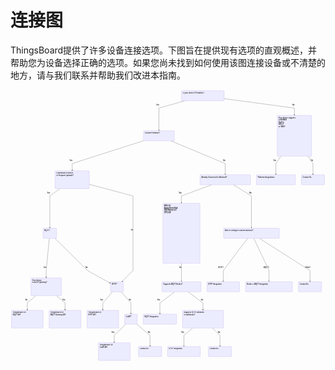 # 连接图
	
ThingsBoard提供了许多设备连接选项。下图旨在提供现有选项的直观概述，并帮助您为设备选择正确的选项。如果您尚未找到如何使用该图连接设备或不清楚的地方，请与我们联系并帮助我们改进本指南。

<svg id="mermaid-1586161914371" width="100%" xmlns="http://www.w3.org/2000/svg" style="max-width: 2625.0859375px;" viewBox="0 0 2625.0859375 2264"><style>#mermaid-1586161914371 .label{font-family:trebuchet ms,verdana,arial;color:#333}#mermaid-1586161914371 .node circle,#mermaid-1586161914371 .node ellipse,#mermaid-1586161914371 .node polygon,#mermaid-1586161914371 .node rect{fill:#ececff;stroke:#9370db;stroke-width:1px}#mermaid-1586161914371 .node.clickable{cursor:pointer}#mermaid-1586161914371 .arrowheadPath{fill:#333}#mermaid-1586161914371 .edgePath .path{stroke:#333;stroke-width:1.5px}#mermaid-1586161914371 .edgeLabel{background-color:#e8e8e8}#mermaid-1586161914371 .cluster rect{fill:#ffffde!important;stroke:#aa3!important;stroke-width:1px!important}#mermaid-1586161914371 .cluster text{fill:#333}#mermaid-1586161914371 div.mermaidTooltip{position:absolute;text-align:center;max-width:200px;padding:2px;font-family:trebuchet ms,verdana,arial;font-size:12px;background:#ffffde;border:1px solid #aa3;border-radius:2px;pointer-events:none;z-index:100}#mermaid-1586161914371 .actor{stroke:#ccf;fill:#ececff}#mermaid-1586161914371 text.actor{fill:#000;stroke:none}#mermaid-1586161914371 .actor-line{stroke:grey}#mermaid-1586161914371 .messageLine0{marker-end:"url(#arrowhead)"}#mermaid-1586161914371 .messageLine0,#mermaid-1586161914371 .messageLine1{stroke-width:1.5;stroke-dasharray:"2 2";stroke:#333}#mermaid-1586161914371 #arrowhead{fill:#333}#mermaid-1586161914371 #crosshead path{fill:#333!important;stroke:#333!important}#mermaid-1586161914371 .messageText{fill:#333;stroke:none}#mermaid-1586161914371 .labelBox{stroke:#ccf;fill:#ececff}#mermaid-1586161914371 .labelText,#mermaid-1586161914371 .loopText{fill:#000;stroke:none}#mermaid-1586161914371 .loopLine{stroke-width:2;stroke-dasharray:"2 2";marker-end:"url(#arrowhead)";stroke:#ccf}#mermaid-1586161914371 .note{stroke:#aa3;fill:#fff5ad}#mermaid-1586161914371 .noteText{fill:#000;stroke:none;font-family:trebuchet ms,verdana,arial;font-size:14px}#mermaid-1586161914371 .section{stroke:none;opacity:.2}#mermaid-1586161914371 .section0{fill:rgba(102,102,255,.49)}#mermaid-1586161914371 .section2{fill:#fff400}#mermaid-1586161914371 .section1,#mermaid-1586161914371 .section3{fill:#fff;opacity:.2}#mermaid-1586161914371 .sectionTitle0,#mermaid-1586161914371 .sectionTitle1,#mermaid-1586161914371 .sectionTitle2,#mermaid-1586161914371 .sectionTitle3{fill:#333}#mermaid-1586161914371 .sectionTitle{text-anchor:start;font-size:11px;text-height:14px}#mermaid-1586161914371 .grid .tick{stroke:#d3d3d3;opacity:.3;shape-rendering:crispEdges}#mermaid-1586161914371 .grid path{stroke-width:0}#mermaid-1586161914371 .today{fill:none;stroke:red;stroke-width:2px}#mermaid-1586161914371 .task{stroke-width:2}#mermaid-1586161914371 .taskText{text-anchor:middle;font-size:11px}#mermaid-1586161914371 .taskTextOutsideRight{fill:#000;text-anchor:start;font-size:11px}#mermaid-1586161914371 .taskTextOutsideLeft{fill:#000;text-anchor:end;font-size:11px}#mermaid-1586161914371 .taskText0,#mermaid-1586161914371 .taskText1,#mermaid-1586161914371 .taskText2,#mermaid-1586161914371 .taskText3{fill:#fff}#mermaid-1586161914371 .task0,#mermaid-1586161914371 .task1,#mermaid-1586161914371 .task2,#mermaid-1586161914371 .task3{fill:#8a90dd;stroke:#534fbc}#mermaid-1586161914371 .taskTextOutside0,#mermaid-1586161914371 .taskTextOutside1,#mermaid-1586161914371 .taskTextOutside2,#mermaid-1586161914371 .taskTextOutside3{fill:#000}#mermaid-1586161914371 .active0,#mermaid-1586161914371 .active1,#mermaid-1586161914371 .active2,#mermaid-1586161914371 .active3{fill:#bfc7ff;stroke:#534fbc}#mermaid-1586161914371 .activeText0,#mermaid-1586161914371 .activeText1,#mermaid-1586161914371 .activeText2,#mermaid-1586161914371 .activeText3{fill:#000!important}#mermaid-1586161914371 .done0,#mermaid-1586161914371 .done1,#mermaid-1586161914371 .done2,#mermaid-1586161914371 .done3{stroke:grey;fill:#d3d3d3;stroke-width:2}#mermaid-1586161914371 .doneText0,#mermaid-1586161914371 .doneText1,#mermaid-1586161914371 .doneText2,#mermaid-1586161914371 .doneText3{fill:#000!important}#mermaid-1586161914371 .crit0,#mermaid-1586161914371 .crit1,#mermaid-1586161914371 .crit2,#mermaid-1586161914371 .crit3{stroke:#f88;fill:red;stroke-width:2}#mermaid-1586161914371 .activeCrit0,#mermaid-1586161914371 .activeCrit1,#mermaid-1586161914371 .activeCrit2,#mermaid-1586161914371 .activeCrit3{stroke:#f88;fill:#bfc7ff;stroke-width:2}#mermaid-1586161914371 .doneCrit0,#mermaid-1586161914371 .doneCrit1,#mermaid-1586161914371 .doneCrit2,#mermaid-1586161914371 .doneCrit3{stroke:#f88;fill:#d3d3d3;stroke-width:2;cursor:pointer;shape-rendering:crispEdges}#mermaid-1586161914371 .activeCritText0,#mermaid-1586161914371 .activeCritText1,#mermaid-1586161914371 .activeCritText2,#mermaid-1586161914371 .activeCritText3,#mermaid-1586161914371 .doneCritText0,#mermaid-1586161914371 .doneCritText1,#mermaid-1586161914371 .doneCritText2,#mermaid-1586161914371 .doneCritText3{fill:#000!important}#mermaid-1586161914371 .titleText{text-anchor:middle;font-size:18px;fill:#000}#mermaid-1586161914371 g.classGroup text{fill:#9370db;stroke:none;font-family:trebuchet ms,verdana,arial;font-size:10px}#mermaid-1586161914371 g.classGroup rect{fill:#ececff;stroke:#9370db}#mermaid-1586161914371 g.classGroup line{stroke:#9370db;stroke-width:1}#mermaid-1586161914371 .classLabel .box{stroke:none;stroke-width:0;fill:#ececff;opacity:.5}#mermaid-1586161914371 .classLabel .label{fill:#9370db;font-size:10px}#mermaid-1586161914371 .relation{stroke:#9370db;stroke-width:1;fill:none}#mermaid-1586161914371 #compositionEnd,#mermaid-1586161914371 #compositionStart{fill:#9370db;stroke:#9370db;stroke-width:1}#mermaid-1586161914371 #aggregationEnd,#mermaid-1586161914371 #aggregationStart{fill:#ececff;stroke:#9370db;stroke-width:1}#mermaid-1586161914371 #dependencyEnd,#mermaid-1586161914371 #dependencyStart,#mermaid-1586161914371 #extensionEnd,#mermaid-1586161914371 #extensionStart{fill:#9370db;stroke:#9370db;stroke-width:1}#mermaid-1586161914371 .branch-label,#mermaid-1586161914371 .commit-id,#mermaid-1586161914371 .commit-msg{fill:#d3d3d3;color:#d3d3d3}</style><style>#mermaid-1586161914371 {
    color: rgb(33, 37, 41);
    font: 700 14px / 18.48px roboto, sans-serif;
  }</style><g transform="translate(-12, -12)"><g class="output"><g class="clusters"></g><g class="edgePaths"><g class="edgePath" style="opacity: 1;"><path class="path" d="M1465.356416868932,104L1248.890625,165L1248.890625,354" marker-end="url(#arrowhead80)" style="fill:none"></path><defs><marker id="arrowhead80" viewBox="0 0 10 10" refX="9" refY="5" markerUnits="strokeWidth" markerWidth="8" markerHeight="6" orient="auto"><path d="M 0 0 L 10 5 L 0 10 z" class="arrowheadPath" style="stroke-width: 1; stroke-dasharray: 1, 0;"></path></marker></defs></g><g class="edgePath" style="opacity: 1;"><path class="path" d="M1792.2734375,85.98837970540097L2378.1484375,165L2378.1484375,226" marker-end="url(#arrowhead81)" style="fill:none"></path><defs><marker id="arrowhead81" viewBox="0 0 10 10" refX="9" refY="5" markerUnits="strokeWidth" markerWidth="8" markerHeight="6" orient="auto"><path d="M 0 0 L 10 5 L 0 10 z" class="arrowheadPath" style="stroke-width: 1; stroke-dasharray: 1, 0;"></path></marker></defs></g><g class="edgePath" style="opacity: 1;"><path class="path" d="M1120.734375,436.9590228611577L526.1171875,627L526.1171875,688" marker-end="url(#arrowhead82)" style="fill:none"></path><defs><marker id="arrowhead82" viewBox="0 0 10 10" refX="9" refY="5" markerUnits="strokeWidth" markerWidth="8" markerHeight="6" orient="auto"><path d="M 0 0 L 10 5 L 0 10 z" class="arrowheadPath" style="stroke-width: 1; stroke-dasharray: 1, 0;"></path></marker></defs></g><g class="edgePath" style="opacity: 1;"><path class="path" d="M1349.3636363636363,438L1801.4921875,627L1801.4921875,720" marker-end="url(#arrowhead83)" style="fill:none"></path><defs><marker id="arrowhead83" viewBox="0 0 10 10" refX="9" refY="5" markerUnits="strokeWidth" markerWidth="8" markerHeight="6" orient="auto"><path d="M 0 0 L 10 5 L 0 10 z" class="arrowheadPath" style="stroke-width: 1; stroke-dasharray: 1, 0;"></path></marker></defs></g><g class="edgePath" style="opacity: 1;"><path class="path" d="M423.92181712962963,836L339.6796875,897L339.6796875,1166" marker-end="url(#arrowhead84)" style="fill:none"></path><defs><marker id="arrowhead84" viewBox="0 0 10 10" refX="9" refY="5" markerUnits="strokeWidth" markerWidth="8" markerHeight="6" orient="auto"><path d="M 0 0 L 10 5 L 0 10 z" class="arrowheadPath" style="stroke-width: 1; stroke-dasharray: 1, 0;"></path></marker></defs></g><g class="edgePath" style="opacity: 1;"><path class="path" d="M668.9453125,800.0522664199815L1032.8359375,897L1032.8359375,1208L1032.8359375,1519L940.2880208333333,1612" marker-end="url(#arrowhead85)" style="fill:none"></path><defs><marker id="arrowhead85" viewBox="0 0 10 10" refX="9" refY="5" markerUnits="strokeWidth" markerWidth="8" markerHeight="6" orient="auto"><path d="M 0 0 L 10 5 L 0 10 z" class="arrowheadPath" style="stroke-width: 1; stroke-dasharray: 1, 0;"></path></marker></defs></g><g class="edgePath" style="opacity: 1;"><path class="path" d="M335.5744322749196,1250L309.28125,1519L309.28125,1580" marker-end="url(#arrowhead86)" style="fill:none"></path><defs><marker id="arrowhead86" viewBox="0 0 10 10" refX="9" refY="5" markerUnits="strokeWidth" markerWidth="8" markerHeight="6" orient="auto"><path d="M 0 0 L 10 5 L 0 10 z" class="arrowheadPath" style="stroke-width: 1; stroke-dasharray: 1, 0;"></path></marker></defs></g><g class="edgePath" style="opacity: 1;"><path class="path" d="M382.17345759646304,1250L654.3359375,1519L845.3671875,1624.6258799436837" marker-end="url(#arrowhead87)" style="fill:none"></path><defs><marker id="arrowhead87" viewBox="0 0 10 10" refX="9" refY="5" markerUnits="strokeWidth" markerWidth="8" markerHeight="6" orient="auto"><path d="M 0 0 L 10 5 L 0 10 z" class="arrowheadPath" style="stroke-width: 1; stroke-dasharray: 1, 0;"></path></marker></defs></g><g class="edgePath" style="opacity: 1;"><path class="path" d="M223.04212962962964,1728L151.953125,1789L151.953125,1850" marker-end="url(#arrowhead88)" style="fill:none"></path><defs><marker id="arrowhead88" viewBox="0 0 10 10" refX="9" refY="5" markerUnits="strokeWidth" markerWidth="8" markerHeight="6" orient="auto"><path d="M 0 0 L 10 5 L 0 10 z" class="arrowheadPath" style="stroke-width: 1; stroke-dasharray: 1, 0;"></path></marker></defs></g><g class="edgePath" style="opacity: 1;"><path class="path" d="M395.52037037037036,1728L466.609375,1789L466.609375,1850" marker-end="url(#arrowhead89)" style="fill:none"></path><defs><marker id="arrowhead89" viewBox="0 0 10 10" refX="9" refY="5" markerUnits="strokeWidth" markerWidth="8" markerHeight="6" orient="auto"><path d="M 0 0 L 10 5 L 0 10 z" class="arrowheadPath" style="stroke-width: 1; stroke-dasharray: 1, 0;"></path></marker></defs></g><g class="edgePath" style="opacity: 1;"><path class="path" d="M862.0217013888889,1696L781.265625,1789L781.265625,1850" marker-end="url(#arrowhead90)" style="fill:none"></path><defs><marker id="arrowhead90" viewBox="0 0 10 10" refX="9" refY="5" markerUnits="strokeWidth" markerWidth="8" markerHeight="6" orient="auto"><path d="M 0 0 L 10 5 L 0 10 z" class="arrowheadPath" style="stroke-width: 1; stroke-dasharray: 1, 0;"></path></marker></defs></g><g class="edgePath" style="opacity: 1;"><path class="path" d="M934.9626736111111,1696L1015.71875,1789L1015.71875,1882" marker-end="url(#arrowhead91)" style="fill:none"></path><defs><marker id="arrowhead91" viewBox="0 0 10 10" refX="9" refY="5" markerUnits="strokeWidth" markerWidth="8" markerHeight="6" orient="auto"><path d="M 0 0 L 10 5 L 0 10 z" class="arrowheadPath" style="stroke-width: 1; stroke-dasharray: 1, 0;"></path></marker></defs></g><g class="edgePath" style="opacity: 1;"><path class="path" d="M972.3916666666667,1966L876.453125,2059L876.453125,2120" marker-end="url(#arrowhead92)" style="fill:none"></path><defs><marker id="arrowhead92" viewBox="0 0 10 10" refX="9" refY="5" markerUnits="strokeWidth" markerWidth="8" markerHeight="6" orient="auto"><path d="M 0 0 L 10 5 L 0 10 z" class="arrowheadPath" style="stroke-width: 1; stroke-dasharray: 1, 0;"></path></marker></defs></g><g class="edgePath" style="opacity: 1;"><path class="path" d="M1065.1975694444445,1966L1174.7578125,2059L1174.7578125,2152" marker-end="url(#arrowhead93)" style="fill:none"></path><defs><marker id="arrowhead93" viewBox="0 0 10 10" refX="9" refY="5" markerUnits="strokeWidth" markerWidth="8" markerHeight="6" orient="auto"><path d="M 0 0 L 10 5 L 0 10 z" class="arrowheadPath" style="stroke-width: 1; stroke-dasharray: 1, 0;"></path></marker></defs></g><g class="edgePath" style="opacity: 1;"><path class="path" d="M2264.5506290584417,566L2223.7890625,627L2223.7890625,720" marker-end="url(#arrowhead94)" style="fill:none"></path><defs><marker id="arrowhead94" viewBox="0 0 10 10" refX="9" refY="5" markerUnits="strokeWidth" markerWidth="8" markerHeight="6" orient="auto"><path d="M 0 0 L 10 5 L 0 10 z" class="arrowheadPath" style="stroke-width: 1; stroke-dasharray: 1, 0;"></path></marker></defs></g><g class="edgePath" style="opacity: 1;"><path class="path" d="M2491.7462459415583,566L2532.5078125,627L2532.5078125,720" marker-end="url(#arrowhead95)" style="fill:none"></path><defs><marker id="arrowhead95" viewBox="0 0 10 10" refX="9" refY="5" markerUnits="strokeWidth" markerWidth="8" markerHeight="6" orient="auto"><path d="M 0 0 L 10 5 L 0 10 z" class="arrowheadPath" style="stroke-width: 1; stroke-dasharray: 1, 0;"></path></marker></defs></g><g class="edgePath" style="opacity: 1;"><path class="path" d="M1688.0144097222221,804L1436.7421875,897L1436.7421875,958" marker-end="url(#arrowhead96)" style="fill:none"></path><defs><marker id="arrowhead96" viewBox="0 0 10 10" refX="9" refY="5" markerUnits="strokeWidth" markerWidth="8" markerHeight="6" orient="auto"><path d="M 0 0 L 10 5 L 0 10 z" class="arrowheadPath" style="stroke-width: 1; stroke-dasharray: 1, 0;"></path></marker></defs></g><g class="edgePath" style="opacity: 1;"><path class="path" d="M1869.3921875,804L2019.7421875,897L2019.7421875,1166" marker-end="url(#arrowhead97)" style="fill:none"></path><defs><marker id="arrowhead97" viewBox="0 0 10 10" refX="9" refY="5" markerUnits="strokeWidth" markerWidth="8" markerHeight="6" orient="auto"><path d="M 0 0 L 10 5 L 0 10 z" class="arrowheadPath" style="stroke-width: 1; stroke-dasharray: 1, 0;"></path></marker></defs></g><g class="edgePath" style="opacity: 1;"><path class="path" d="M1436.7421875,1458L1436.7421875,1519L1436.7421875,1612" marker-end="url(#arrowhead98)" style="fill:none"></path><defs><marker id="arrowhead98" viewBox="0 0 10 10" refX="9" refY="5" markerUnits="strokeWidth" markerWidth="8" markerHeight="6" orient="auto"><path d="M 0 0 L 10 5 L 0 10 z" class="arrowheadPath" style="stroke-width: 1; stroke-dasharray: 1, 0;"></path></marker></defs></g><g class="edgePath" style="opacity: 1;"><path class="path" d="M1380.8710069444444,1696L1257.15625,1789L1257.15625,1882" marker-end="url(#arrowhead99)" style="fill:none"></path><defs><marker id="arrowhead99" viewBox="0 0 10 10" refX="9" refY="5" markerUnits="strokeWidth" markerWidth="8" markerHeight="6" orient="auto"><path d="M 0 0 L 10 5 L 0 10 z" class="arrowheadPath" style="stroke-width: 1; stroke-dasharray: 1, 0;"></path></marker></defs></g><g class="edgePath" style="opacity: 1;"><path class="path" d="M1492.6133680555556,1696L1616.328125,1789L1616.328125,1850" marker-end="url(#arrowhead100)" style="fill:none"></path><defs><marker id="arrowhead100" viewBox="0 0 10 10" refX="9" refY="5" markerUnits="strokeWidth" markerWidth="8" markerHeight="6" orient="auto"><path d="M 0 0 L 10 5 L 0 10 z" class="arrowheadPath" style="stroke-width: 1; stroke-dasharray: 1, 0;"></path></marker></defs></g><g class="edgePath" style="opacity: 1;"><path class="path" d="M1529.1511574074075,1998L1457.2890625,2059L1457.2890625,2152" marker-end="url(#arrowhead101)" style="fill:none"></path><defs><marker id="arrowhead101" viewBox="0 0 10 10" refX="9" refY="5" markerUnits="strokeWidth" markerWidth="8" markerHeight="6" orient="auto"><path d="M 0 0 L 10 5 L 0 10 z" class="arrowheadPath" style="stroke-width: 1; stroke-dasharray: 1, 0;"></path></marker></defs></g><g class="edgePath" style="opacity: 1;"><path class="path" d="M1693.7626157407408,1998L1757.59375,2059L1757.59375,2152" marker-end="url(#arrowhead102)" style="fill:none"></path><defs><marker id="arrowhead102" viewBox="0 0 10 10" refX="9" refY="5" markerUnits="strokeWidth" markerWidth="8" markerHeight="6" orient="auto"><path d="M 0 0 L 10 5 L 0 10 z" class="arrowheadPath" style="stroke-width: 1; stroke-dasharray: 1, 0;"></path></marker></defs></g><g class="edgePath" style="opacity: 1;"><path class="path" d="M1988.0417252813504,1250L1785.0078125,1519L1785.0078125,1612" marker-end="url(#arrowhead103)" style="fill:none"></path><defs><marker id="arrowhead103" viewBox="0 0 10 10" refX="9" refY="5" markerUnits="strokeWidth" markerWidth="8" markerHeight="6" orient="auto"><path d="M 0 0 L 10 5 L 0 10 z" class="arrowheadPath" style="stroke-width: 1; stroke-dasharray: 1, 0;"></path></marker></defs></g><g class="edgePath" style="opacity: 1;"><path class="path" d="M2039.5267534163986,1250L2166.2421875,1519L2166.2421875,1612" marker-end="url(#arrowhead104)" style="fill:none"></path><defs><marker id="arrowhead104" viewBox="0 0 10 10" refX="9" refY="5" markerUnits="strokeWidth" markerWidth="8" markerHeight="6" orient="auto"><path d="M 0 0 L 10 5 L 0 10 z" class="arrowheadPath" style="stroke-width: 1; stroke-dasharray: 1, 0;"></path></marker></defs></g><g class="edgePath" style="opacity: 1;"><path class="path" d="M2085.6942574356913,1250L2508.1015625,1519L2508.1015625,1612" marker-end="url(#arrowhead105)" style="fill:none"></path><defs><marker id="arrowhead105" viewBox="0 0 10 10" refX="9" refY="5" markerUnits="strokeWidth" markerWidth="8" markerHeight="6" orient="auto"><path d="M 0 0 L 10 5 L 0 10 z" class="arrowheadPath" style="stroke-width: 1; stroke-dasharray: 1, 0;"></path></marker></defs></g></g><g class="edgeLabels"><g class="edgeLabel" style="opacity: 1;" transform="translate(1248.890625,165)"><g transform="translate(-22.984375,-36)" class="label"><foreignObject width="45.96875" height="72"><div xmlns="http://www.w3.org/1999/xhtml" style="display: inline-block; white-space: nowrap;"><span class="edgeLabel">Yes</span></div></foreignObject></g></g><g class="edgeLabel" style="opacity: 1;" transform="translate(2378.1484375,165)"><g transform="translate(-17.8125,-36)" class="label"><foreignObject width="35.625" height="72"><div xmlns="http://www.w3.org/1999/xhtml" style="display: inline-block; white-space: nowrap;"><span class="edgeLabel">No</span></div></foreignObject></g></g><g class="edgeLabel" style="opacity: 1;" transform="translate(526.1171875,627)"><g transform="translate(-22.984375,-36)" class="label"><foreignObject width="45.96875" height="72"><div xmlns="http://www.w3.org/1999/xhtml" style="display: inline-block; white-space: nowrap;"><span class="edgeLabel">Yes</span></div></foreignObject></g></g><g class="edgeLabel" style="opacity: 1;" transform="translate(1801.4921875,627)"><g transform="translate(-17.8125,-36)" class="label"><foreignObject width="35.625" height="72"><div xmlns="http://www.w3.org/1999/xhtml" style="display: inline-block; white-space: nowrap;"><span class="edgeLabel">No</span></div></foreignObject></g></g><g class="edgeLabel" style="opacity: 1;" transform="translate(339.6796875,897)"><g transform="translate(-22.984375,-36)" class="label"><foreignObject width="45.96875" height="72"><div xmlns="http://www.w3.org/1999/xhtml" style="display: inline-block; white-space: nowrap;"><span class="edgeLabel">Yes</span></div></foreignObject></g></g><g class="edgeLabel" style="opacity: 1;" transform="translate(1032.8359375,1208)"><g transform="translate(-17.8125,-36)" class="label"><foreignObject width="35.625" height="72"><div xmlns="http://www.w3.org/1999/xhtml" style="display: inline-block; white-space: nowrap;"><span class="edgeLabel">No</span></div></foreignObject></g></g><g class="edgeLabel" style="opacity: 1;" transform="translate(309.28125,1519)"><g transform="translate(-22.984375,-36)" class="label"><foreignObject width="45.96875" height="72"><div xmlns="http://www.w3.org/1999/xhtml" style="display: inline-block; white-space: nowrap;"><span class="edgeLabel">Yes</span></div></foreignObject></g></g><g class="edgeLabel" style="opacity: 1;" transform="translate(654.3359375,1519)"><g transform="translate(-17.8125,-36)" class="label"><foreignObject width="35.625" height="72"><div xmlns="http://www.w3.org/1999/xhtml" style="display: inline-block; white-space: nowrap;"><span class="edgeLabel">No</span></div></foreignObject></g></g><g class="edgeLabel" style="opacity: 1;" transform="translate(151.953125,1789)"><g transform="translate(-17.8125,-36)" class="label"><foreignObject width="35.625" height="72"><div xmlns="http://www.w3.org/1999/xhtml" style="display: inline-block; white-space: nowrap;"><span class="edgeLabel">No</span></div></foreignObject></g></g><g class="edgeLabel" style="opacity: 1;" transform="translate(466.609375,1789)"><g transform="translate(-22.984375,-36)" class="label"><foreignObject width="45.96875" height="72"><div xmlns="http://www.w3.org/1999/xhtml" style="display: inline-block; white-space: nowrap;"><span class="edgeLabel">Yes</span></div></foreignObject></g></g><g class="edgeLabel" style="opacity: 1;" transform="translate(781.265625,1789)"><g transform="translate(-22.984375,-36)" class="label"><foreignObject width="45.96875" height="72"><div xmlns="http://www.w3.org/1999/xhtml" style="display: inline-block; white-space: nowrap;"><span class="edgeLabel">Yes</span></div></foreignObject></g></g><g class="edgeLabel" style="opacity: 1;" transform="translate(1015.71875,1789)"><g transform="translate(-17.8125,-36)" class="label"><foreignObject width="35.625" height="72"><div xmlns="http://www.w3.org/1999/xhtml" style="display: inline-block; white-space: nowrap;"><span class="edgeLabel">No</span></div></foreignObject></g></g><g class="edgeLabel" style="opacity: 1;" transform="translate(876.453125,2059)"><g transform="translate(-22.984375,-36)" class="label"><foreignObject width="45.96875" height="72"><div xmlns="http://www.w3.org/1999/xhtml" style="display: inline-block; white-space: nowrap;"><span class="edgeLabel">Yes</span></div></foreignObject></g></g><g class="edgeLabel" style="opacity: 1;" transform="translate(1174.7578125,2059)"><g transform="translate(-17.8125,-36)" class="label"><foreignObject width="35.625" height="72"><div xmlns="http://www.w3.org/1999/xhtml" style="display: inline-block; white-space: nowrap;"><span class="edgeLabel">No</span></div></foreignObject></g></g><g class="edgeLabel" style="opacity: 1;" transform="translate(2223.7890625,627)"><g transform="translate(-22.984375,-36)" class="label"><foreignObject width="45.96875" height="72"><div xmlns="http://www.w3.org/1999/xhtml" style="display: inline-block; white-space: nowrap;"><span class="edgeLabel">Yes</span></div></foreignObject></g></g><g class="edgeLabel" style="opacity: 1;" transform="translate(2532.5078125,627)"><g transform="translate(-17.8125,-36)" class="label"><foreignObject width="35.625" height="72"><div xmlns="http://www.w3.org/1999/xhtml" style="display: inline-block; white-space: nowrap;"><span class="edgeLabel">No</span></div></foreignObject></g></g><g class="edgeLabel" style="opacity: 1;" transform="translate(1436.7421875,897)"><g transform="translate(-22.984375,-36)" class="label"><foreignObject width="45.96875" height="72"><div xmlns="http://www.w3.org/1999/xhtml" style="display: inline-block; white-space: nowrap;"><span class="edgeLabel">Yes</span></div></foreignObject></g></g><g class="edgeLabel" style="opacity: 1;" transform="translate(2019.7421875,897)"><g transform="translate(-17.8125,-36)" class="label"><foreignObject width="35.625" height="72"><div xmlns="http://www.w3.org/1999/xhtml" style="display: inline-block; white-space: nowrap;"><span class="edgeLabel">No</span></div></foreignObject></g></g><g class="edgeLabel" style="opacity: 1;" transform="translate(1436.7421875,1519)"><g transform="translate(-17.8125,-36)" class="label"><foreignObject width="35.625" height="72"><div xmlns="http://www.w3.org/1999/xhtml" style="display: inline-block; white-space: nowrap;"><span class="edgeLabel">No</span></div></foreignObject></g></g><g class="edgeLabel" style="opacity: 1;" transform="translate(1257.15625,1789)"><g transform="translate(-22.984375,-36)" class="label"><foreignObject width="45.96875" height="72"><div xmlns="http://www.w3.org/1999/xhtml" style="display: inline-block; white-space: nowrap;"><span class="edgeLabel">Yes</span></div></foreignObject></g></g><g class="edgeLabel" style="opacity: 1;" transform="translate(1616.328125,1789)"><g transform="translate(-17.8125,-36)" class="label"><foreignObject width="35.625" height="72"><div xmlns="http://www.w3.org/1999/xhtml" style="display: inline-block; white-space: nowrap;"><span class="edgeLabel">No</span></div></foreignObject></g></g><g class="edgeLabel" style="opacity: 1;" transform="translate(1457.2890625,2059)"><g transform="translate(-22.984375,-36)" class="label"><foreignObject width="45.96875" height="72"><div xmlns="http://www.w3.org/1999/xhtml" style="display: inline-block; white-space: nowrap;"><span class="edgeLabel">Yes</span></div></foreignObject></g></g><g class="edgeLabel" style="opacity: 1;" transform="translate(1757.59375,2059)"><g transform="translate(-17.8125,-36)" class="label"><foreignObject width="35.625" height="72"><div xmlns="http://www.w3.org/1999/xhtml" style="display: inline-block; white-space: nowrap;"><span class="edgeLabel">No</span></div></foreignObject></g></g><g class="edgeLabel" style="opacity: 1;" transform="translate(1785.0078125,1519)"><g transform="translate(-43.125,-36)" class="label"><foreignObject width="86.25" height="72"><div xmlns="http://www.w3.org/1999/xhtml" style="display: inline-block; white-space: nowrap;"><span class="edgeLabel">HTTP?</span></div></foreignObject></g></g><g class="edgeLabel" style="opacity: 1;" transform="translate(2166.2421875,1519)"><g transform="translate(-46.109375,-36)" class="label"><foreignObject width="92.21875" height="72"><div xmlns="http://www.w3.org/1999/xhtml" style="display: inline-block; white-space: nowrap;"><span class="edgeLabel">MQTT?</span></div></foreignObject></g></g><g class="edgeLabel" style="opacity: 1;" transform="translate(2508.1015625,1519)"><g transform="translate(-41.875,-36)" class="label"><foreignObject width="83.75" height="72"><div xmlns="http://www.w3.org/1999/xhtml" style="display: inline-block; white-space: nowrap;"><span class="edgeLabel">Other?</span></div></foreignObject></g></g></g><g class="nodes"><g class="node main clickable" id="ipEnabled" transform="translate(1614.3984375,62)" style="opacity: 1;" title="Is your device connected through the common TCP/UDP based protocols?"><rect rx="5" ry="5" x="-177.875" y="-42" width="355.75" height="84"></rect><g class="label" transform="translate(0,0)"><g transform="translate(-167.875,-32)"><foreignObject width="335.75" height="64"><div xmlns="http://www.w3.org/1999/xhtml" style="display: inline-block; white-space: nowrap;">Is your device IP Enabled ?</div></foreignObject></g></g></g><g class="node clickable" id="customFirmware" transform="translate(1248.890625,396)" style="opacity: 1;" title="Are you able to change and upload custom device firmware to use ThingsBoard data format and supported protocols?"><rect rx="5" ry="5" x="-128.15625" y="-42" width="256.3125" height="84"></rect><g class="label" transform="translate(0,0)"><g transform="translate(-118.15625,-32)"><foreignObject width="236.3125" height="64"><div xmlns="http://www.w3.org/1999/xhtml" style="display: inline-block; white-space: nowrap;">Custom Firmware?</div></foreignObject></g></g></g><g class="node clickable" id="commandsOrUploads" transform="translate(526.1171875,762)" style="opacity: 1;" title="Are you pushing a lot of data frequently or would you like to control your device using remote commands from the server?"><rect rx="5" ry="5" x="-142.828125" y="-74" width="285.65625" height="148"></rect><g class="label" transform="translate(0,0)"><g transform="translate(-132.828125,-64)"><foreignObject width="265.65625" height="128"><div xmlns="http://www.w3.org/1999/xhtml" style="display: inline-block; white-space: nowrap;">Commands to device<br>or Frequent uploads?</div></foreignObject></g></g></g><g class="node" id="mqtt" transform="translate(339.6796875,1208)" style="opacity: 1;"><rect rx="5" ry="5" x="-56.109375" y="-42" width="112.21875" height="84"></rect><g class="label" transform="translate(0,0)"><g transform="translate(-46.109375,-32)"><foreignObject width="92.21875" height="64"><div xmlns="http://www.w3.org/1999/xhtml" style="display: inline-block; white-space: nowrap;">MQTT?</div></foreignObject></g></g></g><g class="node" id="http" transform="translate(898.4921875,1654)" style="opacity: 1;"><rect rx="5" ry="5" x="-53.125" y="-42" width="106.25" height="84"></rect><g class="label" transform="translate(0,0)"><g transform="translate(-43.125,-32)"><foreignObject width="86.25" height="64"><div xmlns="http://www.w3.org/1999/xhtml" style="display: inline-block; white-space: nowrap;">HTTP?</div></foreignObject></g></g></g><g class="node" id="coap" transform="translate(1015.71875,1924)" style="opacity: 1;"><rect rx="5" ry="5" x="-52.5" y="-42" width="105" height="84"></rect><g class="label" transform="translate(0,0)"><g transform="translate(-42.5,-32)"><foreignObject width="85" height="64"><div xmlns="http://www.w3.org/1999/xhtml" style="display: inline-block; white-space: nowrap;">CoAP?</div></foreignObject></g></g></g><g class="node clickable" id="gateway" transform="translate(309.28125,1654)" style="opacity: 1;" title="Your device has multiple other devices connected to itself using various protocols like BTLE, ZigBee, etc"><rect rx="5" ry="5" x="-126.859375" y="-74" width="253.71875" height="148"></rect><g class="label" transform="translate(0,0)"><g transform="translate(-116.859375,-64)"><foreignObject width="233.71875" height="128"><div xmlns="http://www.w3.org/1999/xhtml" style="display: inline-block; white-space: nowrap;">Your device<br> is an IoT gateway?</div></foreignObject></g></g></g><g class="node main clickable" id="mqttCeApi" transform="translate(151.953125,1924)" style="opacity: 1;" title="MQTT Device API Reference"><rect rx="5" ry="5" x="-131.953125" y="-74" width="263.90625" height="148"></rect><g class="label" transform="translate(0,0)"><g transform="translate(-121.953125,-64)"><foreignObject width="243.90625" height="128"><div xmlns="http://www.w3.org/1999/xhtml" style="display: inline-block; white-space: nowrap;"><i class="fa fa-external-link"></i> ThingsBoard CE <br>MQTT API</div></foreignObject></g></g></g><g class="node main clickable" id="httpCeApi" transform="translate(781.265625,1924)" style="opacity: 1;" title="HTTP Device API Reference"><rect rx="5" ry="5" x="-131.953125" y="-74" width="263.90625" height="148"></rect><g class="label" transform="translate(0,0)"><g transform="translate(-121.953125,-64)"><foreignObject width="243.90625" height="128"><div xmlns="http://www.w3.org/1999/xhtml" style="display: inline-block; white-space: nowrap;"><i class="fa fa-external-link"></i> ThingsBoard CE <br>HTTP API</div></foreignObject></g></g></g><g class="node main clickable" id="coapCeApi" transform="translate(876.453125,2194)" style="opacity: 1;" title="CoAP Device API Reference"><rect rx="5" ry="5" x="-131.953125" y="-74" width="263.90625" height="148"></rect><g class="label" transform="translate(0,0)"><g transform="translate(-121.953125,-64)"><foreignObject width="243.90625" height="128"><div xmlns="http://www.w3.org/1999/xhtml" style="display: inline-block; white-space: nowrap;"><i class="fa fa-external-link"></i> ThingsBoard CE <br>CoAP API</div></foreignObject></g></g></g><g class="node main clickable" id="mqttGwApi" transform="translate(466.609375,1924)" style="opacity: 1;" title="MQTT Gateway API Reference"><rect rx="5" ry="5" x="-132.703125" y="-74" width="265.40625" height="148"></rect><g class="label" transform="translate(0,0)"><g transform="translate(-122.703125,-64)"><foreignObject width="245.40625" height="128"><div xmlns="http://www.w3.org/1999/xhtml" style="display: inline-block; white-space: nowrap;"><i class="fa fa-external-link"></i> ThingsBoard CE <br>MQTT Gateway API</div></foreignObject></g></g></g><g class="node main clickable" id="customIntegration" transform="translate(1174.7578125,2194)" style="opacity: 1;" title="Contact Us"><rect rx="5" ry="5" x="-96.578125" y="-42" width="193.15625" height="84"></rect><g class="label" transform="translate(0,0)"><g transform="translate(-86.578125,-32)"><foreignObject width="173.15625" height="64"><div xmlns="http://www.w3.org/1999/xhtml" style="display: inline-block; white-space: nowrap;"><i class="fa fa-envelope"></i> Contact Us</div></foreignObject></g></g></g><g class="node" id="noIpStack" transform="translate(2378.1484375,396)" style="opacity: 1;"><rect rx="5" ry="5" x="-143.15625" y="-170" width="286.3125" height="340"></rect><g class="label" transform="translate(0,0)"><g transform="translate(-133.15625,-160)"><foreignObject width="266.3125" height="320"><div xmlns="http://www.w3.org/1999/xhtml" style="display: inline-block; white-space: nowrap;">Your device supports<br> LoRaWAN<br>SigFox<br>NB IoT<br>or SMS?</div></foreignObject></g></g></g><g class="node pe clickable" id="platformIntegrations" transform="translate(2223.7890625,762)" style="opacity: 1;" title="Platform Integrations"><rect rx="5" ry="5" x="-162.140625" y="-42" width="324.28125" height="84"></rect><g class="label" transform="translate(0,0)"><g transform="translate(-152.140625,-32)"><foreignObject width="304.28125" height="64"><div xmlns="http://www.w3.org/1999/xhtml" style="display: inline-block; white-space: nowrap;"><i class="fa fa-external-link"></i> Platform Integrations</div></foreignObject></g></g></g><g class="node main clickable" id="contactUsOtherIntegration" transform="translate(2532.5078125,762)" style="opacity: 1;" title="Contact Us"><rect rx="5" ry="5" x="-96.578125" y="-42" width="193.15625" height="84"></rect><g class="label" transform="translate(0,0)"><g transform="translate(-86.578125,-32)"><foreignObject width="173.15625" height="64"><div xmlns="http://www.w3.org/1999/xhtml" style="display: inline-block; white-space: nowrap;"><i class="fa fa-envelope"></i> Contact Us</div></foreignObject></g></g></g><g class="node" id="connectedToBackend" transform="translate(1801.4921875,762)" style="opacity: 1;"><rect rx="5" ry="5" x="-210.15625" y="-42" width="420.3125" height="84"></rect><g class="label" transform="translate(0,0)"><g transform="translate(-200.15625,-32)"><foreignObject width="400.3125" height="64"><div xmlns="http://www.w3.org/1999/xhtml" style="display: inline-block; white-space: nowrap;">Already Connected to Backend?</div></foreignObject></g></g></g><g class="node clickable" id="configureCustomBackend" transform="translate(2019.7421875,1208)" style="opacity: 1;" title="Are you able to configure where to push uplink data?"><rect rx="5" ry="5" x="-232.109375" y="-42" width="464.21875" height="84"></rect><g class="label" transform="translate(0,0)"><g transform="translate(-222.109375,-32)"><foreignObject width="444.21875" height="64"><div xmlns="http://www.w3.org/1999/xhtml" style="display: inline-block; white-space: nowrap;">Able to configure custom backend?</div></foreignObject></g></g></g><g class="node big" id="existingBackend" transform="translate(1436.7421875,1208)" style="opacity: 1;"><rect rx="5" ry="5" x="-154.390625" y="-250" width="308.78125" height="500"></rect><g class="label" transform="translate(0,0)"><g transform="translate(-144.390625,-240)"><foreignObject width="288.78125" height="480"><div xmlns="http://www.w3.org/1999/xhtml" style="display: inline-block; white-space: nowrap;"><a class="innerLink pe" title="AWS&nbsp;IoT&nbsp;Integration" target="_self" href="/docs/user-guide/integrations/aws-iot/">
   <i class="fa fa-amazon"></i> AWS IoT
</a>
<br>
<a class="innerLink pe" title="Azure&nbsp;Event&nbsp;Hub&nbsp;Integration" target="_self" href="/docs/user-guide/integrations/azure-event-hub/">
   <i class="fa fa-windows"></i> Azure Event Hub
</a>
<br>
<a class="innerLink pe" title="IBM&nbsp;Watson&nbsp;IoT&nbsp;Integration" target="_self" href="/docs/user-guide/integrations/ibm-watson-iot/">
   <i class="fa fa-external-link"></i> IBM Watson IoT
</a>
<br>
<a class="innerLink pe" title="OPC-UA" integration="" target="_self" href="/docs/user-guide/integrations/opc-ua/">
   <i class="fa fa-external-link"></i> OPC-UA
</a></div></foreignObject></g></g></g><g class="node pe clickable" id="httpPlatformIntegrations" transform="translate(1785.0078125,1654)" style="opacity: 1;" title="Configure ThingsBoard HTTP Integration to consume data from your devices"><rect rx="5" ry="5" x="-135.953125" y="-42" width="271.90625" height="84"></rect><g class="label" transform="translate(0,0)"><g transform="translate(-125.953125,-32)"><foreignObject width="251.90625" height="64"><div xmlns="http://www.w3.org/1999/xhtml" style="display: inline-block; white-space: nowrap;"><i class="fa fa-external-link"></i> HTTP Integration</div></foreignObject></g></g></g><g class="node pe clickable" id="brokerPlatformIntegrations" transform="translate(2166.2421875,1654)" style="opacity: 1;" title="Use external MQTT broker. Configure ThingsBoard MQTT Integration to subscribe to the data feed from the external MQTT broker as well as push downlink messages to the broker"><rect rx="5" ry="5" x="-195.28125" y="-42" width="390.5625" height="84"></rect><g class="label" transform="translate(0,0)"><g transform="translate(-185.28125,-32)"><foreignObject width="370.5625" height="64"><div xmlns="http://www.w3.org/1999/xhtml" style="display: inline-block; white-space: nowrap;"><i class="fa fa-external-link"></i> Broker + MQTT Integration</div></foreignObject></g></g></g><g class="node main clickable" id="contactUsOtherCustomBackend" transform="translate(2508.1015625,1654)" style="opacity: 1;" title="Contact Us"><rect rx="5" ry="5" x="-96.578125" y="-42" width="193.15625" height="84"></rect><g class="label" transform="translate(0,0)"><g transform="translate(-86.578125,-32)"><foreignObject width="173.15625" height="64"><div xmlns="http://www.w3.org/1999/xhtml" style="display: inline-block; white-space: nowrap;"><i class="fa fa-envelope"></i> Contact Us</div></foreignObject></g></g></g><g class="node" id="mqttBroker" transform="translate(1436.7421875,1654)" style="opacity: 1;"><rect rx="5" ry="5" x="-162.3125" y="-42" width="324.625" height="84"></rect><g class="label" transform="translate(0,0)"><g transform="translate(-152.3125,-32)"><foreignObject width="304.625" height="64"><div xmlns="http://www.w3.org/1999/xhtml" style="display: inline-block; white-space: nowrap;">Supports MQTT Broker?</div></foreignObject></g></g></g><g class="node pe clickable" id="mqttIntegration" transform="translate(1257.15625,1924)" style="opacity: 1;" title="MQTT Integration"><rect rx="5" ry="5" x="-138.9375" y="-42" width="277.875" height="84"></rect><g class="label" transform="translate(0,0)"><g transform="translate(-128.9375,-32)"><foreignObject width="257.875" height="64"><div xmlns="http://www.w3.org/1999/xhtml" style="display: inline-block; white-space: nowrap;"><i class="fa fa-external-link"></i> MQTT Integration</div></foreignObject></g></g></g><g class="node" id="httpCallbacks" transform="translate(1616.328125,1924)" style="opacity: 1;"><rect rx="5" ry="5" x="-170.234375" y="-74" width="340.46875" height="148"></rect><g class="label" transform="translate(0,0)"><g transform="translate(-160.234375,-64)"><foreignObject width="320.46875" height="128"><div xmlns="http://www.w3.org/1999/xhtml" style="display: inline-block; white-space: nowrap;">Supports HTTP callbacks<br>or webhooks?</div></foreignObject></g></g></g><g class="node pe clickable" id="httpIntegration" transform="translate(1457.2890625,2194)" style="opacity: 1;" title="HTTP Integration"><rect rx="5" ry="5" x="-135.953125" y="-42" width="271.90625" height="84"></rect><g class="label" transform="translate(0,0)"><g transform="translate(-125.953125,-32)"><foreignObject width="251.90625" height="64"><div xmlns="http://www.w3.org/1999/xhtml" style="display: inline-block; white-space: nowrap;"><i class="fa fa-external-link"></i> HTTP Integration</div></foreignObject></g></g></g><g class="node main clickable" id="contactUsOtherBackendIntegration" transform="translate(1757.59375,2194)" style="opacity: 1;" title="Contact Us"><rect rx="5" ry="5" x="-96.578125" y="-42" width="193.15625" height="84"></rect><g class="label" transform="translate(0,0)"><g transform="translate(-86.578125,-32)"><foreignObject width="173.15625" height="64"><div xmlns="http://www.w3.org/1999/xhtml" style="display: inline-block; white-space: nowrap;"><i class="fa fa-envelope"></i> Contact Us</div></foreignObject></g></g></g></g></g></g></svg>
